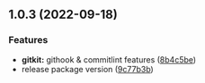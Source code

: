 ## 1.0.3 (2022-09-18)


### Features

* **gitkit:** githook & commitlint features ([8b4c5be](https://github.com/gialynguyen/monostack/commit/8b4c5be0764c2d822613ebaf33a3f05d26cb6aa0))
* release package version ([9c77b3b](https://github.com/gialynguyen/monostack/commit/9c77b3be05aa1d9c865f274790e335c012f241b1))



